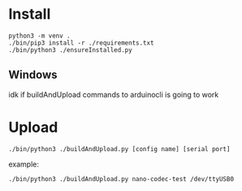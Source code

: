 # Install
```
python3 -m venv .
./bin/pip3 install -r ./requirements.txt
./bin/python3 ./ensureInstalled.py
```

## Windows
idk if buildAndUpload commands to arduinocli is going to work

# Upload 
```
./bin/python3 ./buildAndUpload.py [config name] [serial port]
```
example:
```
./bin/python3 ./buildAndUpload.py nano-codec-test /dev/ttyUSB0
```